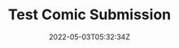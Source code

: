 ---
title: Test Comic Submission
slug: test2
coverImage: /images/gallery/GAHHHHHHHHHHHHHHHHHHHH.jpg
date: 2022-05-03T05:32:34Z
excerpt: Comic Post
tags:
  - comic
---